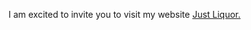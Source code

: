 <p>I am excited to invite you to visit my website <a href="https://justhin-narvasa.github.io/Just_Liquor/" target="_blank">Just Liquor.</a></p>
